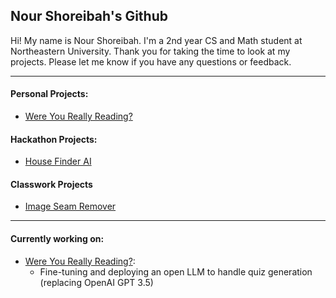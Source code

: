 ## Nour Shoreibah's Github

Hi! My name is Nour Shoreibah. I'm a 2nd year CS and Math student at Northeastern University.
Thank you for taking the time to look at my projects. Please let me know if you have any questions or feedback.
____
#### Personal Projects:
- [Were You Really Reading?](https://github.com/nourshoreibah/ai_quiz_generator)
#### Hackathon Projects:
- [House Finder AI](https://github.com/nourshoreibah/House-Finder-AI)
#### Classwork Projects
- [Image Seam Remover](https://github.com/nourshoreibah/Image-Seam-Remover)
____
#### Currently working on:
- [Were You Really Reading?](https://github.com/nourshoreibah/ai_quiz_generator):
  - Fine-tuning and deploying an open LLM to handle quiz generation (replacing OpenAI GPT 3.5)


<!--
**nourshoreibah/nourshoreibah** is a ✨ _special_ ✨ repository because its `README.md` (this file) appears on your GitHub profile.

Here are some ideas to get you started:

- 🔭 I’m currently working on ...
- 🌱 I’m currently learning ...
- 👯 I’m looking to collaborate on ...
- 🤔 I’m looking for help with ...
- 💬 Ask me about ...
- 📫 How to reach me: ...
- 😄 Pronouns: ...
- ⚡ Fun fact: ...
-->

